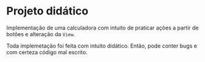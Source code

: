 # Projeto didático


Implementação de uma calculadora com intuito de praticar ações a partir de botões e alteração da ``View``.

Toda implemetação foi feita com intuito didático. Então, pode conter bugs e com certeza código mal escrito.
